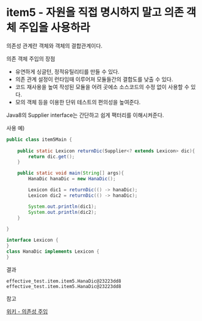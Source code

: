 # item5 - 자원을 직접 명시하지 말고 의존 객체 주입을 사용하라



의존성 관계란 객체와 객체의 결합관계이다.

의존 객체 주입의 장점

* 유연하게 싱글턴, 정적유틸리티를 만들 수 있다.
* 의존 관계 설정이 런타임때 이루어져 모듈들간의 결합도를 낮출 수 있다.
* 코드 재사용을 높여 작성된 모듈을 어려 곳에소 소스코드의 수정 없이 사용할 수 있다.
* 모의 객체 등을 이용한 단위 테스트의 편의성을 높여준다.



Java8의 Supplier<T> interface는 간단하고 쉽게 팩터리를 이해시켜준다.

사용 예)

```java
public class item5Main {
    
    public static Lexicon returnDic(Supplier<? extends Lexicon> dic){
        return dic.get();
    }

    public static void main(String[] args){
        HanaDic hanaDic = new HanaDic();

        Lexicon dic1 = returnDic(() -> hanaDic);
        Lexicon dic2 = returnDic(() -> hanaDic);

        System.out.println(dic1);
        System.out.println(dic2);
    }
    
}

interface Lexicon {
}
class HanaDic implements Lexicon {
}
```

결과

```
effective_test.item.item5.HanaDic@23223dd8
effective_test.item.item5.HanaDic@23223dd8
```









 참고

[위키 - 의존성 주입](<https://ko.wikipedia.org/wiki/%EC%9D%98%EC%A1%B4%EC%84%B1_%EC%A3%BC%EC%9E%85>)